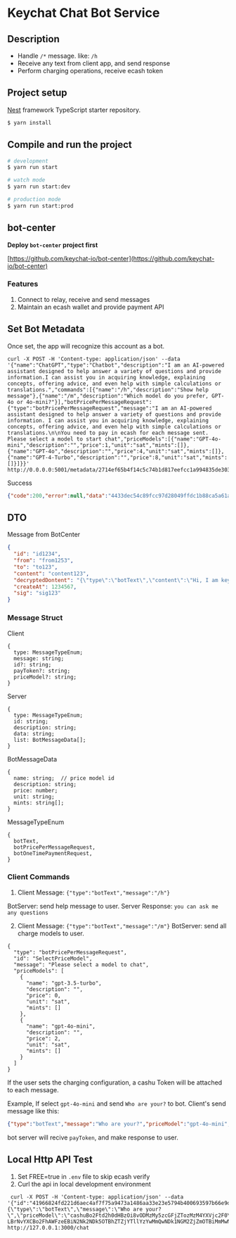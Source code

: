# Keychat Chat Bot Service

## Description

* Handle `/*` message. like: `/h` 
* Receive any text from client app, and send response
* Perform charging operations, receive ecash token

## Project setup
[Nest](https://github.com/nestjs/nest) framework TypeScript starter repository.

```bash
$ yarn install
```

## Compile and run the project

```bash
# development
$ yarn run start

# watch mode
$ yarn run start:dev

# production mode
$ yarn run start:prod
```

## bot-center
 **Deploy `bot-center` project first**

[https://github.com/keychat-io/bot-center](https://github.com/keychat-io/bot-center)
### Features
1. Connect to relay, receive and send messages
2. Maintain an ecash wallet and provide payment API

## Set Bot Metadata
Once set, the app will recognize this account as a bot.

```
curl -X POST -H 'Content-type: application/json' --data '{"name":"ChatGPT","type":"Chatbot","description":"I am an AI-powered assistant designed to help answer a variety of questions and provide information.I can assist you in acquiring knowledge, explaining concepts, offering advice, and even help with simple calculations or translations.","commands":[{"name":"/h","description":"Show help message"},{"name":"/m","description":"Which model do you prefer, GPT-4o or 4o-mini?"}],"botPricePerMessageRequest":{"type":"botPricePerMessageRequest","message":"I am an AI-powered assistant designed to help answer a variety of questions and provide information. I can assist you in acquiring knowledge, explaining concepts, offering advice, and even help with simple calculations or translations.\n\nYou need to pay in ecash for each message sent. Please select a model to start chat","priceModels":[{"name":"GPT-4o-mini","description":"","price":1,"unit":"sat","mints":[]},{"name":"GPT-4o","description":"","price":4,"unit":"sat","mints":[]},{"name":"GPT-4-Turbo","description":"","price":8,"unit":"sat","mints":[]}]}}' http://0.0.0.0:5001/metadata/2714ef65b4f14c5c74b1d817eefcc1a994835de3034bfd2d5e2d3e8abbbadf32
```
Success
```json
{"code":200,"error":null,"data":"4433dec54c89fcc97d28049ffdc1b88ca5a61a1be5a4890719615bf4ebdf50f6"}
```

## DTO
Message from BotCenter

```json
{
  "id": "id1234",
  "from": "from1253",
  "to": "to123",
  "content": "content123",
  "decryptedDontent": "{\"type\":\"botText\",\"content\":\"Hi, I am keychat.\"}",
  "createAt": 1234567,
  "sig": "sig123"
}
```

### Message Struct 

Client
```
{
  type: MessageTypeEnum;
  message: string;
  id?: string;
  payToken?: string;
  priceModel?: string;
}
```

Server
```
{
  type: MessageTypeEnum;
  id: string;
  description: string;
  data: string;
  list: BotMessageData[];
}
```

BotMessageData
```
{
  name: string;  // price model id
  description: string;
  price: number;
  unit: string;
  mints: string[];
}
```

MessageTypeEnum 
```
{
  botText,
  botPricePerMessageRequest, 
  botOneTimePaymentRequest,  
}
```

### Client Commands
1. Client Message:
`{"type":"botText","message":"/h"}`

BotServer: send help message to user.
Server Response: `you can ask me any questions`

2. Client Message: `{"type":"botText","message":"/m"}`
BotServer: send all charge models to user. 

```
{
  "type": "botPricePerMessageRequest",
  "id": "SelectPriceModel",
  "message": "Please select a model to chat",
  "priceModels": [
    {
      "name": "gpt-3.5-turbo",
      "description": "",
      "price": 0,
      "unit": "sat",
      "mints": []
    },
    {
      "name": "gpt-4o-mini",
      "description": "",
      "price": 2,
      "unit": "sat",
      "mints": []
    }
  ]
}
```
If the user sets the charging configuration, a cashu Token will be attached to each message.

Example, If select `gpt-4o-mini` and  send `Who are your?` to bot.
Client's send message like this:

```json
{"type":"botText","message":"Who are your?","priceModel":"gpt-4o-mini","payToken":"cashuBo2Ftd2h0dHBzOi8vODMzMy5zcGFjZTozMzM4YXVjc2F0YXSBomFpSAB1nj-LBrNvYXCBo2FhAmFzeEBhODljMjk0ZTBjMDhkMzQ0YTljZmRhZDgzMzFmNDI5ZDRiZWE0ZDJkYjA0NzBiMjExZDM5MDY1MWRhZDAwOWZkYWNYIQKGsB8Zx6ABj3Z02asmKR9HFDySfVHgP_UDhnSPMvWquw"}
```

bot server will recive `payToken`, and make response to user.


## Local Http API Test
1. Set FREE=true in `.env` file to skip ecash verify
2. Curl the api in local development environment
```
 curl -X POST -H 'Content-type: application/json' --data '{"id":"41966824fd221d6aec4af7f75a9473a1486aa33e23e5794b400693597b66e9d","from":"0b464234a9a1819dcf9498244d845daa6bc176c30480e79e3b8cb69b1d69f121","to":"c095a79edcc5d87740063dbd53d18e0cf98ee2129a7509b0883492cca42a517e","ts":1729219617000,"kind":4,"content":"{\"type\":\"botText\",\"message\":\"Who are your?\",\"priceModel\":\"cashuBo2Ftd2h0dHBzOi8vODMzMy5zcGFjZTozMzM4YXVjc2F0YXSBomFpSAB1nj-LBrNvYXCBo2FhAWFzeEBiN2Nk2NDk5OTBhZTZjYTllYzYwMmQwNDk1NGM2ZjZmOTBiMmMwNWMzMDMyNWVlNDZmNjU0MmZhZGRhZWFjNGZiYWNYIQOdOWhtZ18AAwDRnImNah9D4P8uDw6Vp1lagRoEqFGPqQ\"}"}' http://127.0.0.1:3000/chat
```